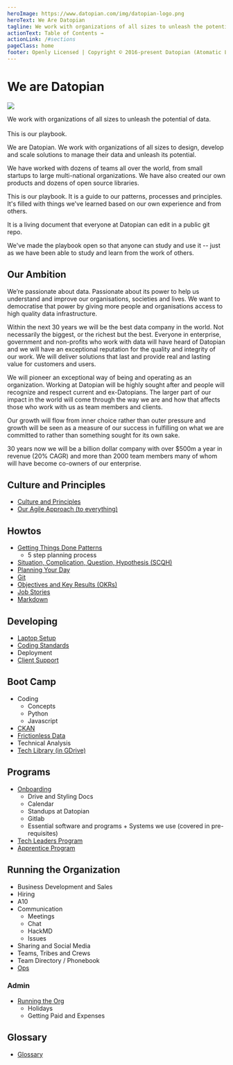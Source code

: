 ```yaml
---
heroImage: https://www.datopian.com/img/datopian-logo.png
heroText: We Are Datopian
tagline: We work with organizations of all sizes to unleash the potential of data 
actionText: Table of Contents →
actionLink: /#sections
pageClass: home
footer: Openly Licensed | Copyright © 2016-present Datopian (Atomatic Ltd)
---
```



<div class="hero">
  <h1>We are Datopian</h1>

  <img src="https://www.datopian.com/img/datopian-logo.png" />

  <p class="description">
    We work with organizations of all sizes to unleash the potential of data.
    <br /></br />
    This is our playbook.
  </p>
</div>

We are Datopian. We work with organizations of all sizes to design, develop and scale solutions to manage their data and unleash its potential.

We have worked with dozens of teams all over the world, from small startups to large multi-national organizations. We have also created our own products and dozens of open source libraries.

This is our playbook. It is a guide to our patterns, processes and principles. It's filled with things we've learned based on our own experience and from others.

It is a living document that everyone at Datopian can edit in a public git repo.

We've made the playbook open so that anyone can study and use it -- just as we have been able to study and learn from the work of others.

## Our Ambition

We’re passionate about data. Passionate about its power to help us understand and improve our organisations, societies and lives. We want to democratise that power by giving more people and organisations access to high quality data infrastructure.

Within the next 30 years we will be the best data company in the world. Not necessarily the biggest, or the richest but the best. Everyone in enterprise, government and non-profits who work with data will have heard of Datopian and we will have an exceptional reputation for the quality and integrity of our work. We will deliver solutions that last and provide real and lasting value for customers and users.

We will pioneer an exceptional way of being and operating as an organization. Working at Datopian will be highly sought after and people will recognize and respect current and ex-Datopians. The larger part of our impact in the world will come through the way we are and how that affects those who work with us as team members and clients.

Our growth will flow from inner choice rather than outer pressure and growth will be seen as a measure of our success in fulfilling on what we are committed to rather than something sought for its own sake.

30 years now we will be a billion dollar company with over $500m a year in revenue (20% CAGR) and more than 2000 team members many of whom will have become co-owners of our enterprise.

## Culture and Principles

* [Culture and Principles](/culture/)
* [Our Agile Approach (to everything)](/agile/)

## Howtos

* [Getting Things Done Patterns](/getting-things-done)
  * 5 step planning process
* [Situation, Complication, Question, Hypothesis (SCQH)](/scqh/)
* [Planning Your Day](/planning-your-day)
* [Git](/git/)
* [Objectives and Key Results (OKRs)](objectives-and-key-results)
* [Job Stories](/job-stories/)
* [Markdown](/markdown/)

## Developing

* [Laptop Setup](/onboarding/#your-laptop-is-your-sword)
* [Coding Standards](/coding-standards/)
* Deployment
* [Client Support](/support/)

## Boot Camp

* Coding
  * Concepts
  * Python
  * Javascript
* [CKAN](https://tech.datopian.com/ckan/)
* [Frictionless Data](https://tech.datopian.com/frictionless/)
* Technical Analysis
* [Tech Library (in GDrive)](https://drive.google.com/drive/u/0/folders/1LY3IItiCh6-0l8Ep8VSYUbShMunzie-h)

## Programs

* [Onboarding](/onboarding/)
  * Drive and Styling Docs
  * Calendar
  * Standups at Datopian
  * Gitlab
  * Essential software and programs + Systems we use (covered in pre-requisites)
* [Tech Leaders Program](/tech-leaders-program/)
* [Apprentice Program](/apprentice/)

## Running the Organization

* Business Development and Sales
* Hiring
* A10
* Communication
  * Meetings
  * Chat
  * HackMD
  * Issues
* Sharing and Social Media
* Teams, Tribes and Crews
* Team Directory / Phonebook
* [Ops](/ops/)

### Admin

* [Running the Org](/running-the-org/)
  * Holidays
  * Getting Paid and Expenses

## Glossary

* [Glossary](/glossary/)

